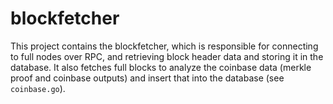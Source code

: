 # blockfetcher

This project contains the blockfetcher, which is responsible for connecting to full nodes over RPC, and retrieving block header data and storing it in the database. It also fetches full blocks to analyze the coinbase data (merkle proof and coinbase outputs) and insert that into the database (see `coinbase.go`).